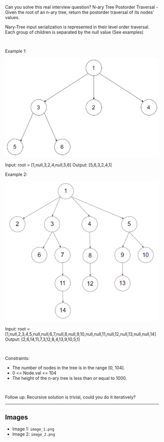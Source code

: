 Can you solve this real interview question? N-ary Tree Postorder Traversal - Given the root of an n-ary tree, return the postorder traversal of its nodes' values.

Nary-Tree input serialization is represented in their level order traversal. Each group of children is separated by the null value (See examples)

 

Example 1:

![Example 1](./image_1.png)


Input: root = [1,null,3,2,4,null,5,6]
Output: [5,6,3,2,4,1]


Example 2:

![Example 2](./image_2.png)


Input: root = [1,null,2,3,4,5,null,null,6,7,null,8,null,9,10,null,null,11,null,12,null,13,null,null,14]
Output: [2,6,14,11,7,3,12,8,4,13,9,10,5,1]


 

Constraints:

 * The number of nodes in the tree is in the range [0, 104].
 * 0 <= Node.val <= 104
 * The height of the n-ary tree is less than or equal to 1000.

 

Follow up: Recursive solution is trivial, could you do it iteratively?

---

## Images

- Image 1: `image_1.png`
- Image 2: `image_2.png`
